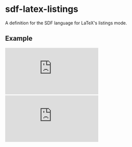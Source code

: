 # sdf-latex-listings

A definition for the SDF language for LaTeX's listings mode.

## Example

![Example - source](https://github.com/olivier-stasse/sdf-latex-listings/blob/master/example.tex?raw=true)
![Example - PDF](https://github.com/olivier-stasse/sdf-latex-listings/blob/master/example.pdf)
